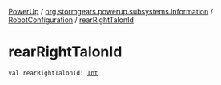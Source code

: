 [PowerUp](../../index.md) / [org.stormgears.powerup.subsystems.information](../index.md) / [RobotConfiguration](index.md) / [rearRightTalonId](./rear-right-talon-id.md)

# rearRightTalonId

`val rearRightTalonId: `[`Int`](https://kotlinlang.org/api/latest/jvm/stdlib/kotlin/-int/index.html)